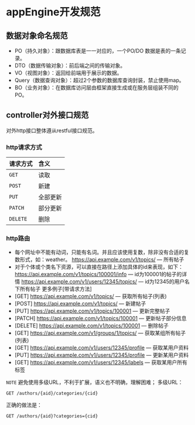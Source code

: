 # appEngine开发规范

## 数据对象命名规范

+ PO（持久对象）：跟数据库表是一一对应的，一个PO/DO 数据是表的一条记录。
+ DTO（数据传输对象）：前后端之间的传输对象。
+ VO（视图对象）：返回给前端用于展示的数据。
+ Query（数据查询对象）：超过2个参数的数据库查询封装，禁止使用map。
+ BO（业务对象）：在数据库访问层由框架直接生成或在服务层组装不同的PO。

## controller对外接口规范

对外http接口整体遵从restful接口规范。

### http请求方式

| 请求方式     | 含义   |
|:---------|:-----|
| `GET`    | 读取   |
| `POST`   | 新建   |
| `PUT`    | 全部更新 |
| `PATCH`  | 部分更新 |
| `DELETE` | 删除   |

### http路由

+ 每个⽹址中不能有动词，只能有名词。并且应该使⽤复数，除⾮没有合适的复数形式，如：weather。
  https://api.example.com/v1/topics/ — 所有帖⼦
+ 对于个体或个类名下资源，可以直接在路径上添加具体的id来表现，如下：
  https://api.example.com/v1/topics/100001/info — id为100001的帖⼦的详情
  https://api.example.com/v1/users/12345/topics/ — id为12345的⽤户名下所有帖⼦
  更多例子[带请求方法]
+ [GET] https://api.example.com/v1/topics/ — 获取所有帖⼦(列表)
+ [POST] https://api.example.com/v1/topics/ — 新建帖⼦
+ [PUT] https://api.example.com/v1/topics/100001 — 更新完整帖⼦
+ [PATCH] https://api.example.com/v1/topics/100001 — 更新帖⼦部分信息
+ [DELETE] https://api.example.com/v1/topics/100001 — 删除帖⼦
+ [GET] https://api.example.com/v1/groups/1/topics/ — 获取某组所有帖⼦(列表)
+ [GET] https://api.example.com/v1/users/12345/profile — 获取某⽤户资料
+ [PUT] https://api.example.com/v1/users/12345/profile — 更新某⽤户资料
+ [GET] https://api.example.com/v1/users/12345/labels — 获取某⽤户所有标签

`NOTE`
避免使用多级URL，不利于扩展，语义也不明确，理解困难；
多级URL：
```markup
GET /authors/{aid}/categories/{cid}
```
正确的做法是：
```markup
GET /authors/{aid}?categories={cid}
```
